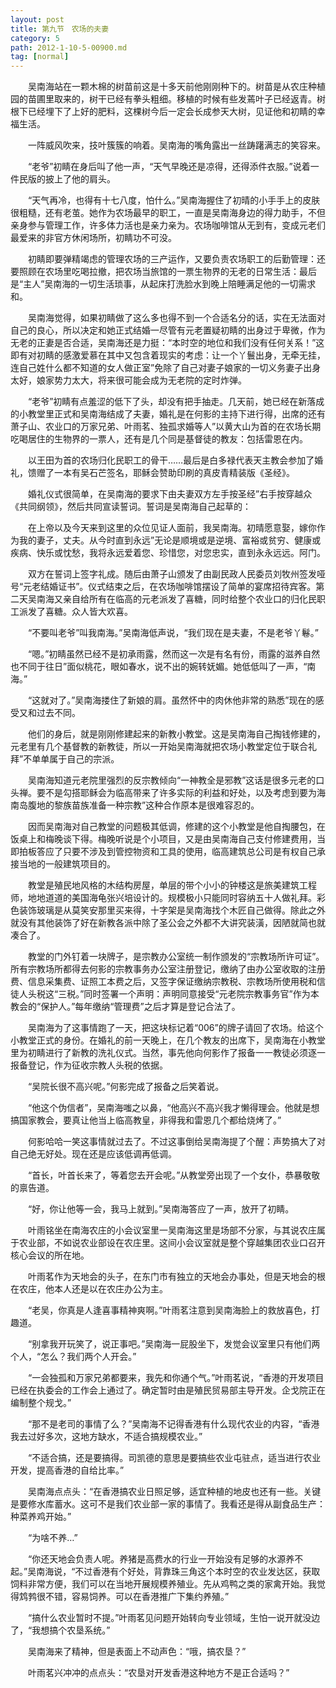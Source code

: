 ```yaml
---
layout: post
title: 第九节　农场的夫妻
category: 5
path: 2012-1-10-5-00900.md
tag: [normal]
---
```


　　吴南海站在一颗木棉的树苗前这是十多天前他刚刚种下的。树苗是从农庄种植园的苗圃里取来的，树干已经有拳头粗细。移植的时候有些发蔫叶子已经返青。树根下已经埋下了上好的肥料，这棵树今后一定会长成参天大树，见证他和初睛的幸福生活。

　　一阵威风吹来，技叶簇簇的响着。吴南海的嘴角露出一丝踌躇满志的笑容来。

　　“老爷”初睛在身后叫了他一声，“天气早晚还是凉得，还得添件衣服。”说着一件民版的披上了他的肩头。

　　“天气再冷，也得有十七八度，怕什么。”吴南海握住了初晴的小手手上的皮肤很粗糙，还有老茧。她作为农场最早的职工，一直是吴南海身边的得力助手，不但亲身参与管理工作，许多体力活也是亲力亲为。农场咖啡馆从无到有，变成元老们最爱来的非官方休闲场所，初睛功不可没。

　　初睛即要弹精竭虑的管理农场的三产运作，又要负责农场职工的后勤管理：还要照顾在农场里吃喝拉撤，把农场当旅馆的一票生物界的无老的日常生活：最后是“主人”吴南海的一切生活琐事，从起床打洗脸水到晚上陪睡满足他的一切需求和。

　　吴南海觉得，如果初睛做了这么多也得不到一个合适名分的话，实在无法面对自己的良心，所以决定和她正式结婚一尽管有元老置疑初睛的出身过于卑微，作为无老的正妻是否合适，吴南海还是力挺：“本时空的地位和我们没有任何关系！”这即有对初睛的感激爱慕在其中又包含着现实的考虑：让一个丫鬟出身，无牵无挂，连自己姓什么都不知道的女人做正室”免除了自己对妻子娘家的一切义务妻子出身太好，娘家势力太大，将来很可能会成为无老院的定时炸弹。

　　“老爷”初睛有点羞涩的低下了头，却没有把手抽走。几天前，她已经在新落成的小教堂里正式和吴南海结成了夫妻，婚礼是在何影的主持下进行得，出席的还有萧子山、农业口的万家兄弟、叶雨茗、独孤求婚等人”以黄大山为首的在农场长期吃喝居住的生物界的一票人，还有是几个同是基督徒的教友：包括雷恩在内。

　　以王田为首的农场归化民职工的骨干……最后是白多禄代表天主教会参加了婚礼，馈赠了一本有吴石芒签名，耶稣会赞助印刷的真皮青精装版《圣经》。

　　婚礼仪式很简单，在吴南海的要求下由夫妻双方左手按圣经”右手按穿越众《共同纲领》，然后共同宣读誓词。誓词是吴南海自己起草的：

　　在上帝以及今天来到这里的众位见证人面前，我吴南海。初晴愿意娶，嫁你作为我的妻子，丈夫。从今时直到永远”无论是顺境或是逆境、富裕或贫穷、健康或疾病、快乐或忱愁，我将永远爱着您、珍惜您，对您忠实，直到永永远远。阿门。

　　双方在誓词上签字礼成。随后由萧子山颁发了由副民政人民委员刘牧州签发哑号“元老结婚证书”。仪式结束之后，在农场咖啡馆摆设了简单的宴席招待宾客。第二天吴南海又亲自给所有在临高的元老派发了喜糖，同时给整个农业口的归化民职工派发了喜糖。众人皆大欢喜。

　　“不要叫老爷”叫我南海。”吴南海低声说，“我们现在是夫妻，不是老爷丫鬈。”

　　“嗯。”初睛虽然已经不是初承雨露，然而这一次是有名有份，雨露的滋养自然也不同于往日”面似桃花，眼如春水，说不出的婉转妩媚。她低低叫了一声，“南海。”

　　“这就对了。”吴南海搂住了新娘的肩。虽然怀中的肉休他非常的熟悉”现在的感受又和过去不同。

　　他们的身后，就是刚刚修建起来的新教小教堂。这是吴南海自己掏钱修建的，元老里有几个基督教的新教徒，所以一开始吴南海就把农场小教堂定位于联合礼拜”不单单属于自己的宗派。

　　吴南海知道元老院里强烈的反宗教倾向“一神教全是邪教”这话是很多元老的口头禅。要不是勾搭耶稣会为临高带来了许多实际的利益和好处，以及考虑到要为海南岛腹地的黎族苗族准备一种宗教”这种合作原本是很难容忍的。

　　因而吴南海对自己教堂的问题极其低调，修建的这个小教堂是他自掏腰包，在饭桌上和梅晚谈下得。梅晚听说是个小项目，又是由吴南海自己支付修建费用，当即拍板答应了只要不涉及到管控物资和工具的使用，临高建筑总公司是有权自己承接当地的一般建筑项目的。

　　教堂是殖民地风格的木结构房屋，单层的带个小小的钟楼这是旅美建筑工程师，地地道道的美国海龟张兴培设计的。规模极小只能同时容纳五十人做礼拜。彩色装饰玻璃是从莫笑安那里买来得，十字架是吴南海找个木匠自己做得。除此之外就没有其他装饰了好在新教各派中除了圣公会之外都不大讲究装潢，因陋就简也就凑合了。

　　教堂的门外钉着一块牌子，是宗教办公室统一制作颁发的“宗教场所许可证”。所有宗教场所都得去何影的宗教事务办公室注册登记，缴纳了由办公室收取的注册费、信息采集费、证照工本费之后，又签字保证缴纳宗教税、宗教场所使用税和信徒人头税这“三税。”同时签署一个声明：声明同意接受“元老院宗教事务官”作为本教会的“保护人。”每年缴纳“管理费”之后才算是登记合法了。

　　吴南海为了这事情跑了一天，把这块标记着“006”的牌子请回了农场。给这个小教堂正式的身份。在婚礼的前一天晚上，在几个教友的出席下，吴南海在小教堂里为初睛进行了新教的洗礼仪式。当然，事先他向何影作了报备一一教徒必须逐一报备登记，作为征收宗教人头税的依据。

　　“吴院长很不高兴呢。”何影完成了报备之后笑着说。

　　“他这个伪信者”，吴南海嗤之以鼻，“他高兴不高兴我才懒得理会。他就是想搞国家教会，要真让他当上临高教皇，非得我和雷恩几个都给烧烤了。”

　　何影哈哈一笑这事情就过去了。不过这事倒给吴南海提了个醒：声势搞大了对自己绝无好处。现在还是应该低调再低调。

　　“首长，叶首长来了，等着您去开会呢。”从教堂旁出现了一个女仆，恭暴敬敬的禀告道。

　　“好，你让他等一会，我马上就到。”吴南海答应了一声，放开了初睛。

　　叶雨铭坐在南海农庄的小会议室里一吴南海这里是场部不分家，与其说农庄属于农业部，不如说农业部设在农庄里。这间小会议室就是整个穿越集团农业口召开核心会议的所在地。

　　叶雨茗作为天地会的头子，在东门市有独立的天地会办事处，但是天地会的根在农庄，他本人还是以在农庄办公为主。

　　“老吴，你真是人逢喜事精神爽啊。”叶雨茗注意到吴南海脸上的救放喜色，打趣道。

　　“别拿我开玩笑了，说正事吧。”吴南海一屁股坐下，发觉会议室里只有他们两个人，“怎么？我们两个人开会。”

　　“一会独孤和万家兄弟都要来，我先和你通个气。”叶雨茗说，“香港的开发项目已经在执委会的工作会上通过了。确定暂时由是殖民贸易部主导开发。企戈院正在编制整个规戈。”

　　“那不是老司的事情了么？”吴南海不记得香港有什么现代农业的内容，“香港我去过好多次，这地方缺水，不适合搞规模农业。”

　　“不适合搞，还是要搞得。司凯德的意思是要搞些农业屯驻点，适当进行农业开发，提高香港的自给比率。”

　　吴南海点点头：“在香港搞农业日照足够，适宜种植的地皮也还有一些。关键是要修水库蓄水。这可不是我们农业部一家的事情了。我看还是得从副食品生产：种菜养鸡开始。”

　　“为啥不养…”

　　“你还天地会负责人呢。养猪是高费水的行业一开始没有足够的水源养不起。”吴南海说，“不过香港有个好处，背靠珠三角这个本时空的农业发达区，获取饲料非常方便，我们可以在当地开展规模养殖业。先从鸡鸭之类的家禽开始。我觉得鸩鹁很不错，容易饲养。可以在香港推广下集约养殖。”

　　“搞什么农业暂时不提。”叶雨茗见问题开始转向专业领域，生怕一说开就没边了，“我想搞个农垦系统。”

　　吴南海来了精神，但是表面上不动声色：“哦，搞农垦？”

　　叶雨茗兴冲冲的点点头：“农垦对开发香港这种地方不是正合适吗？”